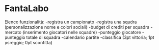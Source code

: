 # FantaLabo
Elenco funzionalità:
-registra un campionato
-registra una squdra (personalizzazione nome e colori sociali)
-budget di crediti per squadra 
-mercato (inserimento giocatori nelle squadre)
-punteggio giocatore 
-punteggio totale di squadra 
-calendario partite
-classifica (3pt vittoria; 1pt psreggio; 0pt sconfitta) 
